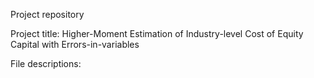 Project repository

Project title:
Higher-Moment Estimation of Industry-level Cost of Equity Capital with Errors-in-variables

File descriptions:

